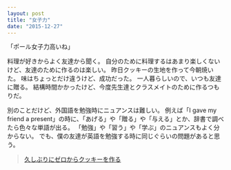 ```yaml
---
layout: post
title: "女子力"
date: "2015-12-27"
---
```

「ポール女子力高いね」

料理が好きからよく友達から聞く。
自分のために料理するはあまり楽しくないけど、友達のために作るのは楽しい。
昨日クッキーの生地を作って今朝焼いた。
味はちょっとだけ違うけど、成功だった。
一人暮らしいので、いつも友達に贈る。
結構時間かかったけど、今度先生達とクラスメイトのために作るつもりだ。

別のことだけど、外国語を勉強時にニュアンスは難しい。
例えば「I gave my friend a present」の時に、「あげる」や「贈る」や「与える」とか、辞書で調べたら色々な単語が出る。
「勉強」や「習う」や「学ぶ」のニュアンスもよく分からない。
でも、僕の友達が英語を勉強する時に同じぐらいの問題があると思う。

<blockquote class="instagram-media" data-instgrm-captioned data-instgrm-version="6">
    <a href="https://www.instagram.com/p/_xqvw4Gckd/"  target="_blank">久しぶりにゼロからクッキーを作る</a>
</blockquote>
<script async defer src="//platform.instagram.com/en_US/embeds.js"></script>
